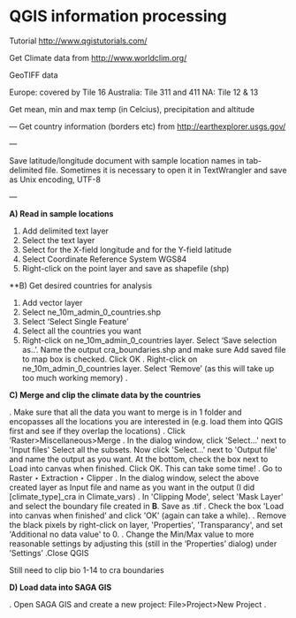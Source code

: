 QGIS information processing
===
Tutorial
http://www.qgistutorials.com/

Get Climate data from
http://www.worldclim.org/

GeoTIFF data

Europe: covered by Tile 16
Australia: Tile 311 and 411
NA: Tile 12 & 13

Get mean, min and max temp (in Celcius), precipitation and altitude

—
Get country information (borders etc) from 
http://earthexplorer.usgs.gov/

—

Save latitude/longitude document with sample location names in tab-delimited file. Sometimes it is necessary to open it in TextWrangler and save as Unix encoding, UTF-8

—

**A) Read in sample locations**

1. Add delimited text layer
2. Select the text layer
3. Select for the X-field longitude and for the Y-field latitude
4. Select Coordinate Reference System WGS84
5. Right-click on the point layer and save as shapefile (shp)

**B) Get desired countries for analysis

1. Add vector layer
2. Select ne_10m_admin_0_countries.shp
3. Select ‘Select Single Feature’
4. Select all the countries you want
5. Right-click on ne_10m_admin_0_countries layer. Select ‘Save selection as..’. Name the output cra_boundaries.shp and make sure Add saved file to map box is checked. Click OK
. Right-click on ne_10m_admin_0_countries layer. Select ‘Remove’ (as this will take up too much working memory)
. 

**C) Merge and clip the climate data by the countries**

. Make sure that all the data you want to merge is in 1 folder and encopasses all the locations you are interested in (e.g. load them into QGIS first and see if they overlap the locations)
. Click ‘Raster>Miscellaneous>Merge
. In the dialog window, click 'Select…' next to 'Input files' Select all the subsets. Now click 'Select...' next to 'Output file' and name the output as you want. At the bottom, check the box next to Load into canvas when finished. Click OK. This can take some time!
. Go to Raster ‣ Extraction ‣ Clipper
. In the dialog window, select the above created layer as Input file and name as you want in the output (I did [climate_type]_cra in Climate_vars)
. In 'Clipping Mode', select 'Mask Layer' and select the boundary file created in **B**. Save as <filename>.tif 
. Check the box 'Load into canvas when finished' and click 'OK' (again can take a while).
. Remove the black pixels by right-click on layer, 'Properties', 'Transparancy', and set 'Additional no data value' to 0.
. Change the Min/Max value to more reasonable settings by adjusting this (still in the ‘Properties’ dialog) under ’Settings’ 
.Close QGIS

Still need to clip bio 1-14 to cra boundaries

**D) Load data into SAGA GIS**

. Open SAGA GIS and create a new project: File>Project>New Project
. 


 
